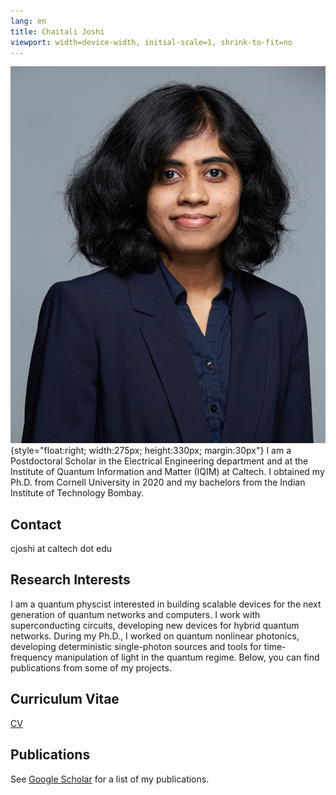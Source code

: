 ```yaml
---
lang: en
title: Chaitali Joshi
viewport: width=device-width, initial-scale=1, shrink-to-fit=no
---
```


![](img/websitephoto.jpg){style="float:right; width:275px; height:330px; margin:30px"}
I am a Postdoctoral Scholar in the Electrical Engineering department and at the Institute of Quantum Information and Matter (IQIM) at Caltech. I obtained my Ph.D. from Cornell University in 2020 and my bachelors from the Indian Institute of Technology Bombay. 

## Contact
cjoshi at caltech dot edu

## Research Interests
I am a quantum physcist interested in building scalable devices for the next generation of quantum networks and computers. I work with superconducting circuits, developing new devices for hybrid quantum networks. During my Ph.D., I worked on quantum nonlinear photonics, developing deterministic single-photon sources and tools for time-frequency manipulation of light in the quantum regime. Below, you can find publications from some of my projects.

## Curriculum Vitae 
[CV](ChaitaliJoshiCV-2023.pdf)

## Publications
See [Google Scholar](https://scholar.google.com/citations?user=j9YF444AAAAJ&hl=en&oi=ao) for a list of my publications. 

